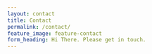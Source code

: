 ```yaml
---
layout: contact
title: Contact
permalink: /contact/
feature_image: feature-contact
form_heading: Hi There. Please get in touch.
---
```


